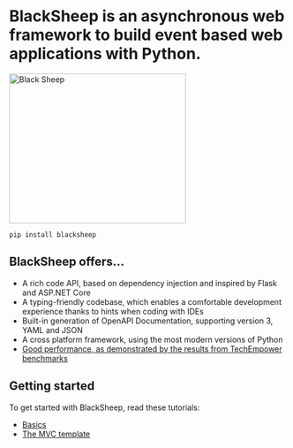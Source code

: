 # BlackSheep is an asynchronous web framework to build event based web applications with Python.

<div class="img-auto-width"></div>
<p align="left">
  <a href="#blacksheep"><img width="320" height="271" src="/img/blacksheep.png" alt="Black Sheep"></a>
</p>

```shell
pip install blacksheep
```

## BlackSheep offers...
* A rich code API, based on dependency injection and inspired by Flask and
  ASP.NET Core
* A typing-friendly codebase, which enables a comfortable development
  experience thanks to hints when coding with IDEs
* Built-in generation of OpenAPI Documentation, supporting version 3, YAML and
  JSON
* A cross platform framework, using the most modern versions of Python
* [Good performance, as demonstrated by the results from TechEmpower
  benchmarks](https://github.com/RobertoPrevato/BlackSheep/wiki/Server-performance)

## Getting started
To get started with BlackSheep, read these tutorials:

* [Basics](./getting-started/)
* [The MVC template](./mvc-project-template/)
